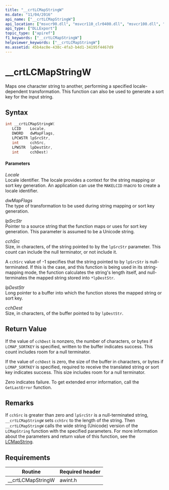 ```yaml
---
title: "__crtLCMapStringW"
ms.date: "11/04/2016"
api_name: ["__crtLCMapStringW"]
api_location: ["msvcr90.dll", "msvcr110_clr0400.dll", "msvcr100.dll", "msvcrt.dll", "msvcr120.dll", "msvcr110.dll", "msvcr80.dll"]
api_type: ["DLLExport"]
topic_type: ["apiref"]
f1_keywords: ["__crtLCMapStringW"]
helpviewer_keywords: ["__crtLCMapStringW"]
ms.assetid: 45b4ac0e-438c-4fa3-b4d1-34195f4467d9
---
```

# __crtLCMapStringW

Maps one character string to another, performing a specified locale-dependent transformation. This function can also be used to generate a sort key for the input string.

## Syntax

```cpp
int __crtLCMapStringW(
   LCID    Locale,
   DWORD   dwMapFlags,
   LPCWSTR lpSrcStr,
   int     cchSrc,
   LPWSTR  lpDestStr,
   int     cchDest)
```

#### Parameters

*Locale*<br/>
Locale identifier. The locale provides a context for the string mapping or sort key generation. An application can use the `MAKELCID` macro to create a locale identifier.

*dwMapFlags*<br/>
The type of transformation to be used during string mapping or sort key generation.

*lpSrcStr*<br/>
Pointer to a source string that the function maps or uses for sort key generation. This parameter is assumed to be a Unicode string.

*cchSrc*<br/>
Size, in characters, of the string pointed to by the `lpSrcStr` parameter. This count can include the null terminator, or not include it.

A `cchSrc` value of -1 specifies that the string pointed to by `lpSrcStr` is null-terminated. If this is the case, and this function is being used in its string-mapping mode, the function calculates the string's length itself, and null-terminates the mapped string stored into `*lpDestStr`.

*lpDestStr*<br/>
Long pointer to a buffer into which the function stores the mapped string or sort key.

*cchDest*<br/>
Size, in characters, of the buffer pointed to by `lpDestStr`.

## Return Value

If the value of `cchDest` is nonzero, the number of characters, or bytes if `LCMAP_SORTKEY` is specified, written to the buffer indicates success. This count includes room for a null terminator.

If the value of `cchDest` is zero, the size of the buffer in characters, or bytes if `LCMAP_SORTKEY` is specified, required to receive the translated string or sort key indicates success. This size includes room for a null terminator.

Zero indicates failure. To get extended error information, call the `GetLastError` function.

## Remarks

If `cchSrc` is greater than zero and `lpSrcStr` is a null-terminated string, `__crtLCMapStringW` sets `cchSrc` to the length of the string. Then `__crtLCMapStringW` calls the wide string (Unicode) version of the `LCMapString` function with the specified parameters. For more information about the parameters and return value of this function, see the [LCMapString](/windows/win32/api/winnls/nf-winnls-lcmapstringw).

## Requirements

|Routine|Required header|
|-------------|---------------------|
|__crtLCMapStringW|awint.h|

